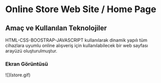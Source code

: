 <h1>Online Store Web Site / Home Page </h1>
<h2>Amaç ve Kullanılan Teknolojiler</h2>
HTML-CSS-BOOSTRAP-JAVASCRIPT kullanılarak dinamik yapılı tüm cihazlara uyumlu online alışveriş için kullanılabilecek bir web sayfası arayüzü oluşturulmuştur.

<h3>Ekran Görüntüsü</h3>
![](store.gif)
